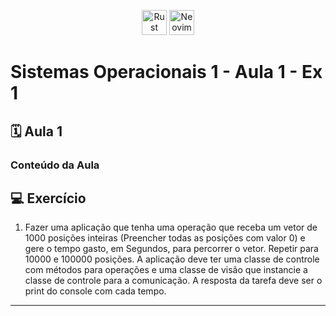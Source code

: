 <p align="center">
  <img src="https://cdn.jsdelivr.net/gh/devicons/devicon/icons/rust/rust-original.svg" alt="Rust Icon" height="40" width="40">
  <img src="https://cdn.jsdelivr.net/gh/devicons/devicon/icons/neovim/neovim-plain.svg" alt="Neovim Icon" height="40" width="40">
</p>

# Sistemas Operacionais 1 - Aula 1 - Ex 1

## 🗓️ Aula 1

### Conteúdo da Aula

## 💻 Exercício

1. Fazer uma aplicação que tenha uma operação que receba um vetor de 1000 posições inteiras (Preencher todas as posições com valor 0) e gere o tempo gasto, em Segundos, para percorrer o vetor. Repetir para 10000 e 100000 posições. A aplicação deve ter uma classe de controle com métodos para operações e uma classe de visão que instancie a classe de controle para a comunicação. A resposta da tarefa deve ser o print do console com cada tempo.
---

